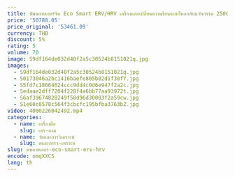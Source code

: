 ```yaml
---
title: ซัพพลายเออร์จีน Eco Smart ERV/HRV เครื่องแลกเปลี่ยนความร้อนแบบไหลกลับนวัตกรรม 250CMH พร้อมตัวกรอง
price: '50788.05'
price_original: '53461.09'
currency: THB
discount: 5%
rating: 5
volume: 70
image: S9df164de032d40f2a5c30524b8151021q.jpg
images:
  - S9df164de032d40f2a5c30524b8151021q.jpg
  - S0173046a2bc1416baefe805b02d1f30fY.jpg
  - S5fd7c18664624ccc9dd4c0d6e947f2a2c.jpg
  - Sedaae2dff7204f228f4a6bb77aa93972t.jpg
  - S6af39674820249f58d96d30003f2a59cw.jpg
  - S1e60c0578c564f3cbcfc195bfba3763bZ.jpg
video: 4000226042492.mp4
categories:
  - name: เครื่องมือ
    slug: เคร-องม
  - name: วัดและการวิเคราะห์
    slug: ดและการว-เคราะห
slug: พพลายเออร-eco-smart-erv-hrv
encode: omqXXCS
lang: th
---
```

  